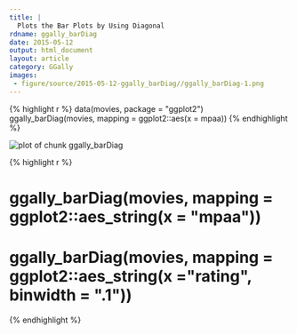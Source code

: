 ```yaml
---
title: |
  Plots the Bar Plots by Using Diagonal
rdname: ggally_barDiag
date: 2015-05-12
output: html_document
layout: article
category: GGally
images:
 - figure/source/2015-05-12-ggally_barDiag//ggally_barDiag-1.png
---
```





{% highlight r %}
data(movies, package = "ggplot2")
ggally_barDiag(movies, mapping = ggplot2::aes(x = mpaa))
{% endhighlight %}

![plot of chunk ggally_barDiag](/allYourFigureAreBelongToUs/figure/source/2015-05-12-ggally_barDiag/ggally_barDiag-1.png) 

{% highlight r %}
# ggally_barDiag(movies, mapping = ggplot2::aes_string(x = "mpaa"))
# ggally_barDiag(movies, mapping = ggplot2::aes_string(x ="rating", binwidth = ".1"))
{% endhighlight %}